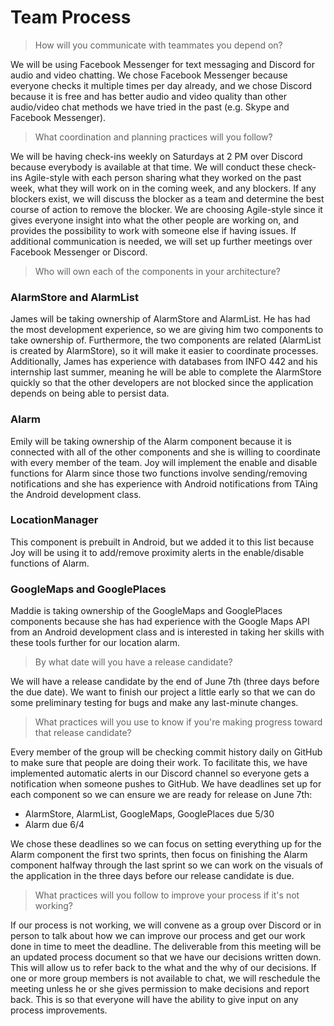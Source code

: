 # Team Process

> How will you communicate with teammates you depend on?

We will be using Facebook Messenger for text messaging and Discord for audio and video chatting. We chose Facebook Messenger because everyone checks it multiple times per day already, and we chose Discord because it is free and has better audio and video quality than other audio/video chat methods we have tried in the past (e.g. Skype and Facebook Messenger).

> What coordination and planning practices will you follow?

We will be having check-ins weekly on Saturdays at 2 PM over Discord because everybody is available at that time. We will conduct these check-ins Agile-style with each person sharing what they worked on the past week, what they will work on in the coming week, and any blockers. If any blockers exist, we will discuss the blocker as a team and determine the best course of action to remove the blocker. We are choosing Agile-style since it gives everyone insight into what the other people are working on, and provides the possibility to work with someone else if having issues. If additional communication is needed, we will set up further meetings over Facebook Messenger or Discord. 

> Who will own each of the components in your architecture?

### AlarmStore and AlarmList
James will be taking ownership of AlarmStore and AlarmList. He has had the most development experience, so we are giving him two components to take ownership of. Furthermore, the two components are related (AlarmList is created by AlarmStore), so it will make it easier to coordinate processes. Additionally, James has experience with databases from INFO 442 and his internship last summer, meaning he will be able to complete the AlarmStore quickly so that the other developers are not blocked since the application depends on being able to persist data. 

### Alarm
Emily will be taking ownership of the Alarm component because it is connected with all of the other components and she is willing to coordinate with every member of the team. Joy will implement the enable and disable functions for Alarm since those two functions involve sending/removing notifications and she has experience with Android notifications from TAing the Android development class.

### LocationManager
This component is prebuilt in Android, but we added it to this list because Joy will be using it to add/remove proximity alerts in the enable/disable functions of Alarm.

### GoogleMaps and GooglePlaces
Maddie is taking ownership of the GoogleMaps and GooglePlaces components because she has had experience with the Google Maps API from an Android development class and is interested in taking her skills with these tools further for our location alarm.

> By what date will you have a release candidate?

We will have a release candidate by the end of June 7th (three days before the due date). We want to finish our project a little early so that we can do some preliminary testing for bugs and make any last-minute changes. 

> What practices will you use to know if you're making progress toward that release candidate?

Every member of the group will be checking commit history daily on GitHub to make sure that people are doing their work. To facilitate this, we have implemented automatic alerts in our Discord channel so everyone gets a notification when someone pushes to GitHub. We have deadlines set up for each component so we can ensure we are ready for release on June 7th:
- AlarmStore, AlarmList, GoogleMaps, GooglePlaces due 5/30
- Alarm due 6/4

We chose these deadlines so we can focus on setting everything up for the Alarm component the first two sprints, then focus on finishing the Alarm component halfway through the last sprint so we can work on the visuals of the application in the three days before our release candidate is due.

> What practices will you follow to improve your process if it's not working?

If our process is not working, we will convene as a group over Discord or in person to talk about how we can improve our process and get our work done in time to meet the deadline. The deliverable from this meeting will be an updated process document so that we have our decisions written down. This will allow us to refer back to the what and the why of our decisions. If one or more group members is not available to chat, we will reschedule the meeting unless he or she gives permission to make decisions and report back. This is so that everyone will have the ability to give input on any process improvements.
